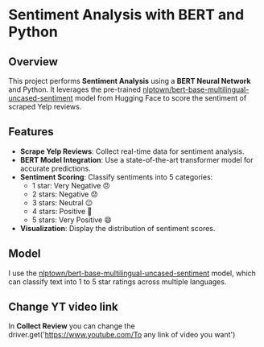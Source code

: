 # Sentiment Analysis with BERT and Python

## Overview
This project performs **Sentiment Analysis** using a **BERT Neural Network** and Python. It leverages the pre-trained [nlptown/bert-base-multilingual-uncased-sentiment](https://huggingface.co/nlptown/bert-base-multilingual-uncased-sentiment) model from Hugging Face to score the sentiment of scraped Yelp reviews.

## Features
- **Scrape Yelp Reviews**: Collect real-time data for sentiment analysis.
- **BERT Model Integration**: Use a state-of-the-art transformer model for accurate predictions.
- **Sentiment Scoring**: Classify sentiments into 5 categories:
  - 1 star: Very Negative 😠
  - 2 stars: Negative 😞
  - 3 stars: Neutral 😐
  - 4 stars: Positive 🙂
  - 5 stars: Very Positive 😄
- **Visualization**: Display the distribution of sentiment scores.

## Model
I use the [nlptown/bert-base-multilingual-uncased-sentiment](https://huggingface.co/nlptown/bert-base-multilingual-uncased-sentiment) model, which can classify text into 1 to 5 star ratings across multiple languages.

## Change YT video link
In **Collect Review** you can change the driver.get('https://www.youtube.com/To any link of video you want')

